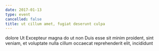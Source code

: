 ```yaml
---
date: 2017-01-13
type: event
cancelled: false
title: ut cillum amet, fugiat deserunt culpa
---
```

dolore Ut Excepteur magna do ut non Duis esse sit minim proident, sint veniam, et voluptate nulla cillum occaecat reprehenderit elit, incididunt